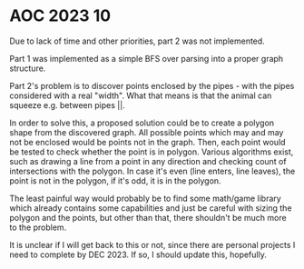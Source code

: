 AOC 2023 10
===

Due to lack of time and other priorities, part 2 was not implemented.

Part 1 was implemented as a simple BFS over parsing into a proper graph structure.

Part 2's problem is to discover points enclosed by the pipes - with the pipes considered with a real "width". What that means is that the animal can squeeze e.g. between pipes ||.

In order to solve this, a proposed solution could be to create a polygon shape from the discovered graph. All possible points which may and may not be enclosed would be points not in the graph.
Then, each point would be tested to check whether the point is in polygon. Various algorithms exist, such as drawing a line from a point in any direction and checking count of intersections
with the polygon. In case it's even (line enters, line leaves), the point is not in the polygon, if it's odd, it is in the polygon.

The least painful way would probably be to find some math/game library which already contains some capabilities and just be careful with sizing the polygon and the points, but other than
that, there shouldn't be much more to the problem.

It is unclear if I will get back to this or not, since there are personal projects I need to complete by DEC 2023. If so, I should update this, hopefully.
